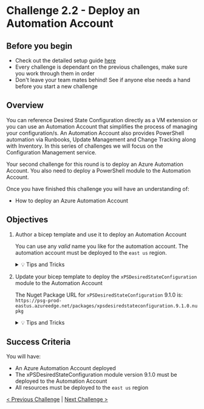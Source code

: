 # Challenge 2.2 - Deploy an Automation Account

## Before you begin

* Check out the detailed setup guide [here](Setup/readme.md)
* Every challenge is dependant on the previous challenges, make sure you work through them in order
* Don't leave your team mates behind! See if anyone else needs a hand before you start a new challenge

## Overview

You can reference Desired State Configuration directly as a VM extension or you can use an Automation Account that simplifies the process of managing your configuration/s. An Automation Account also provides PowerShell automation via Runbooks, Update Management and Change Tracking along with Inventory. In this series of challenges we will focus on the Configuration Management service.

Your second challenge for this round is to deploy an Azure Automation Account. You also need to deploy a PowerShell module to the Automation Account.

Once you have finished this challenge you will have an understanding of:

* How to deploy an Azure Automation Account

## Objectives

1. Author a bicep template and use it to deploy an Automation Account

    You can use any *valid* name you like for the automation account. The automation account must be deployed to the `east us` region.

    <details>
    <summary>💡 Tips and Tricks</summary>
    <ul>
        <li>Can you add the automation account resource to your existing template? When might you use a separate template?</li>
    </ul>
    </details>

1.  Update your bicep template to deploy the `xPSDesiredStateConfiguration` module to the Automation Account

    The Nuget Package URL for `xPSDesiredStateConfiguration` 9.1.0 is: `https://psg-prod-eastus.azureedge.net/packages/xpsdesiredstateconfiguration.9.1.0.nupkg`

    <details>
    <summary>💡 Tips and Tricks</summary>
    <ul>
        <li>The `Microsoft.Automation/automationAccounts/modules` resource can help here</li>
    </ul>
    </details>


## Success Criteria

You will have:
 - An Azure Automation Account deployed
 - The xPSDesiredStateConfiguration module version 9.1.0 must be deployed to the Automation Account
 - All resources must be deployed to the `east us` region

[< Previous Challenge](../2.1/readme.md) | [Next Challenge >](../2.3/readme.md)